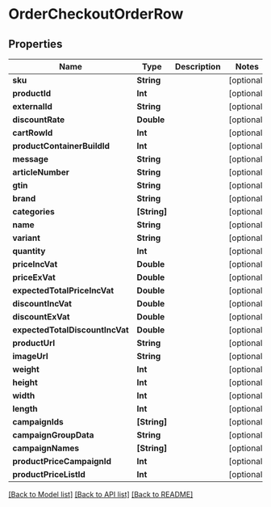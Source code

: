 # OrderCheckoutOrderRow

## Properties
Name | Type | Description | Notes
------------ | ------------- | ------------- | -------------
**sku** | **String** |  | [optional] 
**productId** | **Int** |  | [optional] 
**externalId** | **String** |  | [optional] 
**discountRate** | **Double** |  | [optional] 
**cartRowId** | **Int** |  | [optional] 
**productContainerBuildId** | **Int** |  | [optional] 
**message** | **String** |  | [optional] 
**articleNumber** | **String** |  | [optional] 
**gtin** | **String** |  | [optional] 
**brand** | **String** |  | [optional] 
**categories** | **[String]** |  | [optional] 
**name** | **String** |  | [optional] 
**variant** | **String** |  | [optional] 
**quantity** | **Int** |  | [optional] 
**priceIncVat** | **Double** |  | [optional] 
**priceExVat** | **Double** |  | [optional] 
**expectedTotalPriceIncVat** | **Double** |  | [optional] 
**discountIncVat** | **Double** |  | [optional] 
**discountExVat** | **Double** |  | [optional] 
**expectedTotalDiscountIncVat** | **Double** |  | [optional] 
**productUrl** | **String** |  | [optional] 
**imageUrl** | **String** |  | [optional] 
**weight** | **Int** |  | [optional] 
**height** | **Int** |  | [optional] 
**width** | **Int** |  | [optional] 
**length** | **Int** |  | [optional] 
**campaignIds** | **[String]** |  | [optional] 
**campaignGroupData** | **String** |  | [optional] 
**campaignNames** | **[String]** |  | [optional] 
**productPriceCampaignId** | **Int** |  | [optional] 
**productPriceListId** | **Int** |  | [optional] 

[[Back to Model list]](../README.md#documentation-for-models) [[Back to API list]](../README.md#documentation-for-api-endpoints) [[Back to README]](../README.md)


